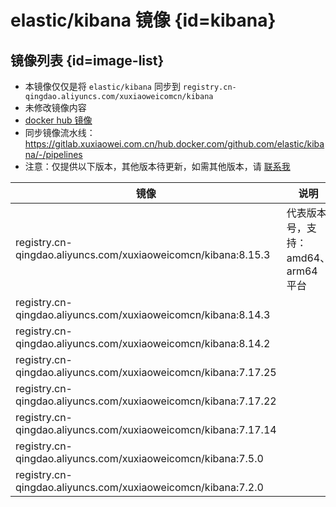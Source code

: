 # elastic/kibana 镜像 {id=kibana}

## 镜像列表 {id=image-list}

- 本镜像仅仅是将 `elastic/kibana` 同步到 `registry.cn-qingdao.aliyuncs.com/xuxiaoweicomcn/kibana`
- 未修改镜像内容
- [docker hub 镜像](https://hub.docker.com/r/elastic/kibana)
- 同步镜像流水线：https://gitlab.xuxiaowei.com.cn/hub.docker.com/github.com/elastic/kibana/-/pipelines
- 注意：仅提供以下版本，其他版本待更新，如需其他版本，请 [联系我](../../../guide/website.md)

| 镜像                                                             | 说明                      |
|----------------------------------------------------------------|-------------------------|
| registry.cn-qingdao.aliyuncs.com/xuxiaoweicomcn/kibana:8.15.3  | 代表版本号，支持：amd64、arm64 平台 |
| registry.cn-qingdao.aliyuncs.com/xuxiaoweicomcn/kibana:8.14.3  |                         |
| registry.cn-qingdao.aliyuncs.com/xuxiaoweicomcn/kibana:8.14.2  |                         |
| registry.cn-qingdao.aliyuncs.com/xuxiaoweicomcn/kibana:7.17.25 |                         |
| registry.cn-qingdao.aliyuncs.com/xuxiaoweicomcn/kibana:7.17.22 |                         |
| registry.cn-qingdao.aliyuncs.com/xuxiaoweicomcn/kibana:7.17.14 |                         |
| registry.cn-qingdao.aliyuncs.com/xuxiaoweicomcn/kibana:7.5.0   |
| registry.cn-qingdao.aliyuncs.com/xuxiaoweicomcn/kibana:7.2.0   |

<style>

._image_registry_cn-qingdao_aliyuncs_com_xuxiaoweicomcn_kibana table tr th:nth-child(1), 
._image_registry_cn-qingdao_aliyuncs_com_xuxiaoweicomcn_kibana table tr td:nth-child(1) {
    min-width: 455px;
}

._image_registry_cn-qingdao_aliyuncs_com_xuxiaoweicomcn_kibana table tr th:nth-child(2), 
._image_registry_cn-qingdao_aliyuncs_com_xuxiaoweicomcn_kibana table tr td:nth-child(2) {
    min-width: 280px;
}

</style>